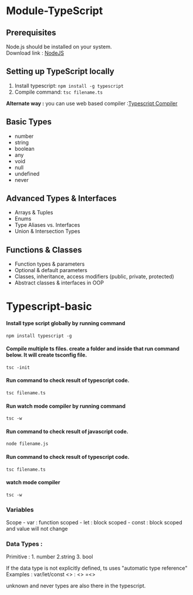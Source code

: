 # Module-TypeScript

## Prerequisites
Node.js should be installed on your system.  
Download link : [NodeJS](https://nodejs.org/en)

## Setting up TypeScript locally
1. Install typescript: `npm install -g typescript`
2. Compile command: `tsc filename.ts` 

**Alternate way :** you can use web based compiler :[Typescript Compiler](https://www.typescriptlang.org/play/)

## Basic Types
- number
- string
- boolean
- any
- void
- null
- undefined
- never

## Advanced Types & Interfaces
- Arrays & Tuples
- Enums
- Type Aliases vs. Interfaces
- Union & Intersection Types

## Functions & Classes
- Function types & parameters
- Optional & default parameters
- Classes, inheritance, access modifiers (public, private, protected)
- Abstract classes & interfaces in OOP



# Typescript-basic 
#### Install type script globally by running command 
    npm install typescript -g 

#### Compile multiple ts files. create a folder and inside that run command below. It will create tsconfig file.
    tsc -init
    
#### Run command to check result of typescript code.
    tsc filename.ts

#### Run watch mode compiler by running command 
    tsc -w

#### Run command to check result of javascript code.
    node filename.js
    
#### Run command to check result of typescript code.
    tsc filename.ts
    
#### watch mode compiler
    tsc -w

### Variables 
Scope
    - var   : function scoped
    - let   : block scoped
    - const : block scoped and value will not change

### Data Types :
Primitive  : 
    1. number
    2.string
    3. bool
    
If the data type is not explicitly defined, ts uses "automatic type reference"
Examples : var/let/const <<variable-name>> : <<data-type>> =<<value>>

unknown and never types are also there in the typescript.
